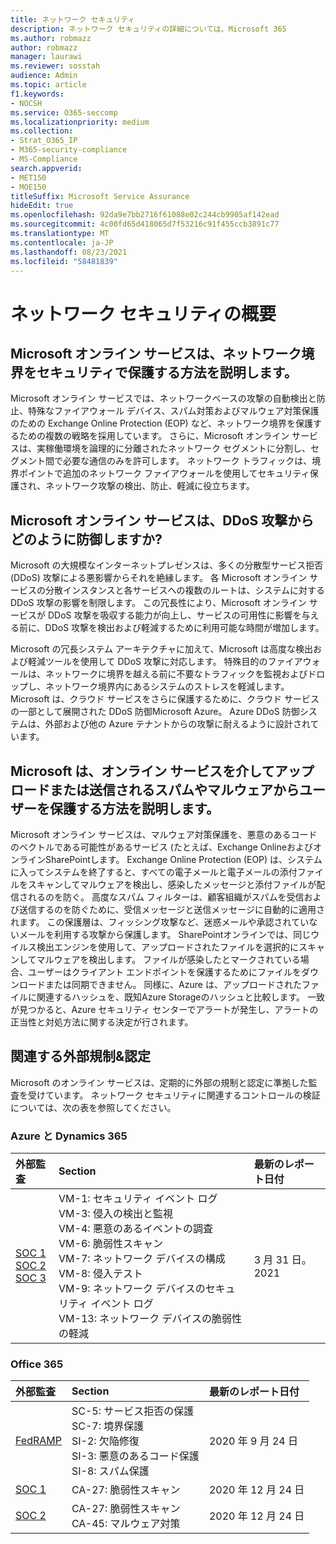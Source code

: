 ```yaml
---
title: ネットワーク セキュリティ
description: ネットワーク セキュリティの詳細については、Microsoft 365
ms.author: robmazz
author: robmazz
manager: laurawi
ms.reviewer: sosstah
audience: Admin
ms.topic: article
f1.keywords:
- NOCSH
ms.service: O365-seccomp
ms.localizationpriority: medium
ms.collection:
- Strat_O365_IP
- M365-security-compliance
- MS-Compliance
search.appverid:
- MET150
- MOE150
titleSuffix: Microsoft Service Assurance
hideEdit: true
ms.openlocfilehash: 92da9e7bb2716f61088e02c244cb9905af142ead
ms.sourcegitcommit: 4c00fd65d418065d7f53216c91f455ccb3891c77
ms.translationtype: MT
ms.contentlocale: ja-JP
ms.lasthandoff: 08/23/2021
ms.locfileid: "58481839"
---
```

# <a name="network-security-overview"></a>ネットワーク セキュリティの概要

## <a name="how-do-microsoft-online-services-secure-the-network-boundary"></a>Microsoft オンライン サービスは、ネットワーク境界をセキュリティで保護する方法を説明します。

Microsoft オンライン サービスでは、ネットワークベースの攻撃の自動検出と防止、特殊なファイアウォール デバイス、スパム対策およびマルウェア対策保護のための Exchange Online Protection (EOP) など、ネットワーク境界を保護するための複数の戦略を採用しています。 さらに、Microsoft オンライン サービスは、実稼働環境を論理的に分離されたネットワーク セグメントに分割し、セグメント間で必要な通信のみを許可します。 ネットワーク トラフィックは、境界ポイントで追加のネットワーク ファイアウォールを使用してセキュリティ保護され、ネットワーク攻撃の検出、防止、軽減に役立ちます。

## <a name="how-do-microsoft-online-services-defend-against-ddos-attacks"></a>Microsoft オンライン サービスは、DDoS 攻撃からどのように防御しますか?

Microsoft の大規模なインターネットプレゼンスは、多くの分散型サービス拒否 (DDoS) 攻撃による悪影響からそれを絶縁します。 各 Microsoft オンライン サービスの分散インスタンスと各サービスへの複数のルートは、システムに対する DDoS 攻撃の影響を制限します。 この冗長性により、Microsoft オンライン サービスが DDoS 攻撃を吸収する能力が向上し、サービスの可用性に影響を与える前に、DDoS 攻撃を検出および軽減するために利用可能な時間が増加します。

Microsoft の冗長システム アーキテクチャに加えて、Microsoft は高度な検出および軽減ツールを使用して DDoS 攻撃に対応します。 特殊目的のファイアウォールは、ネットワークに境界を越える前に不要なトラフィックを監視およびドロップし、ネットワーク境界内にあるシステムのストレスを軽減します。 Microsoft は、クラウド サービスをさらに保護するために、クラウド サービスの一部として展開された DDoS 防御Microsoft Azure。 Azure DDoS 防御システムは、外部および他の Azure テナントからの攻撃に耐えるように設計されています。

## <a name="how-does-microsoft-protect-users-against-spam-and-malware-being-uploaded-or-sent-through-online-services"></a>Microsoft は、オンライン サービスを介してアップロードまたは送信されるスパムやマルウェアからユーザーを保護する方法を説明します。

Microsoft オンライン サービスは、マルウェア対策保護を、悪意のあるコードのベクトルである可能性があるサービス (たとえば、Exchange OnlineおよびオンラインSharePointします。 Exchange Online Protection (EOP) は、システムに入ってシステムを終了すると、すべての電子メールと電子メールの添付ファイルをスキャンしてマルウェアを検出し、感染したメッセージと添付ファイルが配信されるのを防ぐ。 高度なスパム フィルターは、顧客組織がスパムを受信および送信するのを防ぐために、受信メッセージと送信メッセージに自動的に適用されます。 この保護層は、フィッシング攻撃など、迷惑メールや承認されていないメールを利用する攻撃から保護します。 SharePointオンラインでは、同じウイルス検出エンジンを使用して、アップロードされたファイルを選択的にスキャンしてマルウェアを検出します。 ファイルが感染したとマークされている場合、ユーザーはクライアント エンドポイントを保護するためにファイルをダウンロードまたは同期できません。 同様に、Azure は、アップロードされたファイルに関連するハッシュを、既知Azure Storageのハッシュと比較します。 一致が見つかると、Azure セキュリティ センターでアラートが発生し、アラートの正当性と対処方法に関する決定が行されます。

## <a name="related-external-regulations--certifications"></a>関連する外部規制&認定

Microsoft のオンライン サービスは、定期的に外部の規制と認定に準拠した監査を受けています。 ネットワーク セキュリティに関連するコントロールの検証については、次の表を参照してください。

### <a name="azure-and-dynamics-365"></a>Azure と Dynamics 365

| **外部監査** | **Section** | **最新のレポート日付** |
|:--------------------|:------------|:-----------------------|
| [SOC 1](https://servicetrust.microsoft.com/ViewPage/MSComplianceGuideV3?command=Download&downloadType=Document&downloadId=b8721ebd-af20-42fe-b22f-8332b0a19517&tab=7027ead0-3d6b-11e9-b9e1-290b1eb4cdeb&docTab=7027ead0-3d6b-11e9-b9e1-290b1eb4cdeb_SOC_%2F_SSAE_16_Reports) <br> [SOC 2](https://servicetrust.microsoft.com/ViewPage/MSComplianceGuideV3?command=Download&downloadType=Document&downloadId=234a0f57-83c1-4afc-a586-a0e7a59592f7&tab=7027ead0-3d6b-11e9-b9e1-290b1eb4cdeb&docTab=7027ead0-3d6b-11e9-b9e1-290b1eb4cdeb_SOC_%2F_SSAE_16_Reports) <br> [SOC 3](https://servicetrust.microsoft.com/ViewPage/MSComplianceGuideV3?command=Download&downloadType=Document&downloadId=75c8cbf6-e456-473c-a05e-34fea888ec2a&tab=7027ead0-3d6b-11e9-b9e1-290b1eb4cdeb&docTab=7027ead0-3d6b-11e9-b9e1-290b1eb4cdeb_SOC_%2F_SSAE_16_Reports) | VM-1: セキュリティ イベント ログ <br> VM-3: 侵入の検出と監視 <br> VM-4: 悪意のあるイベントの調査 <br> VM-6: 脆弱性スキャン <br> VM-7: ネットワーク デバイスの構成 <br> VM-8: 侵入テスト <br> VM-9: ネットワーク デバイスのセキュリティ イベント ログ <br> VM-13: ネットワーク デバイスの脆弱性の軽減 | 3 月 31 日。 2021 |

### <a name="office-365"></a>Office 365

| **外部監査** | **Section** | **最新のレポート日付** |
|:--------------------|:------------|:-----------------------|
| [FedRAMP](https://compliance.microsoft.com/compliancemanager) | SC-5: サービス拒否の保護 <br> SC-7: 境界保護 <br> SI-2: 欠陥修復 <br> SI-3: 悪意のあるコード保護 <br> SI-8: スパム保護 | 2020 年 9 月 24 日 |
| [SOC 1](https://servicetrust.microsoft.com/ViewPage/MSComplianceGuideV3?command=Download&downloadType=Document&downloadId=90df3f9c-3aaf-4dbf-99d0-ca9f2991721b&tab=7027ead0-3d6b-11e9-b9e1-290b1eb4cdeb&docTab=7027ead0-3d6b-11e9-b9e1-290b1eb4cdeb_SOC_%2F_SSAE_16_Reports) | CA-27: 脆弱性スキャン | 2020 年 12 月 24 日 |
| [SOC 2](https://servicetrust.microsoft.com/ViewPage/MSComplianceGuideV3?command=Download&downloadType=Document&downloadId=a73c1738-7892-42b7-acd3-87b6371c53f6&tab=7027ead0-3d6b-11e9-b9e1-290b1eb4cdeb&docTab=7027ead0-3d6b-11e9-b9e1-290b1eb4cdeb_SOC_%2F_SSAE_16_Reports) | CA-27: 脆弱性スキャン <br> CA-45: マルウェア対策 | 2020 年 12 月 24 日 |